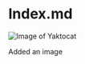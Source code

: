 # Index.md    

![Image of Yaktocat](https://octodex.github.com/images/yaktocat.png)

Added an image

